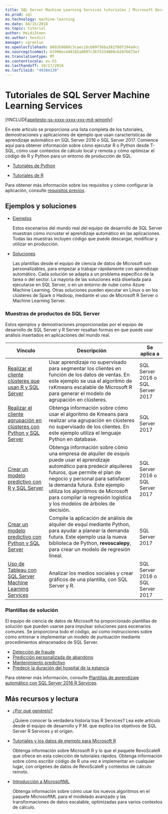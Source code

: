 ```yaml
---
title: SQL Server Machine Learning Services tutoriales | Microsoft Docs
ms.prod: sql
ms.technology: machine-learning
ms.date: 04/15/2018
ms.topic: tutorial
author: HeidiSteen
ms.author: heidist
manager: cgronlun
ms.openlocfilehash: b692b9660c3caec18c689f56ba382f8df194a9cc
ms.sourcegitcommit: b1990ec4491b5a8097c3675334009cb2876673ef
ms.translationtype: MT
ms.contentlocale: es-ES
ms.lasthandoff: 10/17/2018
ms.locfileid: "49384130"
---
```

# <a name="tutorials-for-sql-server-machine-learning-services"></a>Tutoriales de SQL Server Machine Learning Services
[!INCLUDE[appliesto-ss-xxxx-xxxx-xxx-md-winonly](../../includes/appliesto-ss-xxxx-xxxx-xxx-md-winonly.md)]

En este artículo se proporciona una lista completa de los tutoriales, demostraciones y aplicaciones de ejemplo que usan características de aprendizaje automático en SQL Server 2016 o SQL Server 2017. Comience aquí para obtener información sobre cómo ejecutar R o Python desde T-SQL, cómo usar contextos de cálculo local y remota y cómo optimizar el código de R y Python para un entorno de producción de SQL.

+ [Tutoriales de Python](../tutorials/sql-server-python-tutorials.md)

+ [Tutoriales de R](../tutorials/sql-server-r-tutorials.md)

Para obtener más información sobre los requisitos y cómo configurar la aplicación, consulte [requisitos previos](#bkmk_prerequisites).

## <a name="samples-and-solutions"></a>Ejemplos y soluciones

+ [Ejemplos](#bkmk_samples) 

    Estos escenarios del mundo real del equipo de desarrollo de SQL Server muestran cómo incrustar el aprendizaje automático en las aplicaciones. Todas las muestras incluyen código que puede descargar, modificar y utilizar en producción.

+ [Soluciones](#bkmk_solutions) 

    Las plantillas desde el equipo de ciencia de datos de Microsoft son personalizables, para empezar a trabajar rápidamente con aprendizaje automático. Cada solución se adapta a un problema específico de la tarea o del sector. La mayoría de las soluciones está diseñada para ejecutarse en SQL Server, o en un entorno de nube como Azure Machine Learning. Otras soluciones pueden ejecutar en Linux o en los clústeres de Spark o Hadoop, mediante el uso de Microsoft R Server o Machine Learning Server.

### <a name ="bkmk_samples"></a>Muestras de productos de SQL Server

Estos ejemplos y demostraciones proporcionadas por el equipo de desarrollo de SQL Server y R Server resaltan formas en que puede usar análisis insertados en aplicaciones del mundo real.

| Vínculo | Descripción | Se aplica a |
|------|-------------|------------|
| [Realizar el cliente clústeres que usan R y SQL Server](https://microsoft.github.io/sql-ml-tutorials/R/customerclustering/) | Usar aprendizaje no supervisado para segmentar los clientes en función de los datos de ventas. En este ejemplo se usa el algoritmo de rxKmeans escalable de Microsoft R para generar el modelo de agrupación en clústeres. | SQL Server 2016 o SQL Server 2017 |
| [Realizar el cliente agrupación en clústeres con Python y SQL Server](https://microsoft.github.io/sql-ml-tutorials/python/customerclustering/) | Obtenga información sobre cómo usar el algoritmo de Kmeans para realizar una agrupación en clústeres no supervisado de los clientes. En este ejemplo utiliza el lenguaje Python en database.| SQL Server 2017 |
| [Crear un modelo predictivo con R y SQL Server](https://microsoft.github.io/sql-ml-tutorials/R/rentalprediction) | Obtenga información sobre cómo una empresa de alquiler de esquís puede usar el aprendizaje automático para predecir alquileres futuros, que permite el plan de negocio y personal para satisfacer la demanda futura. Este ejemplo utiliza los algoritmos de Microsoft para compilar la regresión logística y los modelos de árboles de decisión. | SQL Server 2016 o SQL Server 2017 |
| [Crear un modelo predictivo con Python y SQL Server](https://microsoft.github.io/sql-ml-tutorials/python/rentalprediction/) | Compile la aplicación de análisis de alquiler de esquí mediante Python, para ayudar a planear la demanda futura. Este ejemplo usa la nueva biblioteca de Python, **revoscalepy**, para crear un modelo de regresión lineal. | SQL Server 2017 |
| [Uso de Tableau con SQL Server Machine Learning Services](https://blogs.msdn.microsoft.com/mlserver/2017/12/14/how-to-use-tableau-with-sql-server-machine-learning-services-with-r-and-python/) | Analizar los medios sociales y crear gráficos de una plantilla, con SQL Server y R. | SQL Server 2016 o SQL Server 2017 |

### <a name="bkmk_solutions"></a>Plantillas de solución

El equipo de ciencia de datos de Microsoft ha proporcionado plantillas de solución que pueden usarse para impulsar soluciones para escenarios comunes. Se proporciona todo el código, así como instrucciones sobre cómo entrenar e implementar un modelo de puntuación mediante procedimientos almacenados de SQL Server.

+ [Detección de fraude](https://gallery.cortanaanalytics.com/Tutorial/Online-Fraud-Detection-Template-with-SQL-Server-R-Services-1)
+ [Predicción personalizada de abandono](https://gallery.cortanaanalytics.com/Tutorial/Customer-Churn-Prediction-Template-with-SQL-Server-R-Services-1)
+ [Mantenimiento predictivo](https://gallery.cortanaanalytics.com/Tutorial/Predictive-Maintenance-Template-with-SQL-Server-R-Services-1)
+ [Predecir la duración del hospital de la estancia](https://gallery.cortanaintelligence.com/Solution/Predicting-Length-of-Stay-in-Hospitals-1)

Para obtener más información, consulte [Plantillas de aprendizaje automático con SQL Server 2016 R Services](https://blogs.technet.microsoft.com/machinelearning/2016/03/23/machine-learning-templates-with-sql-server-2016-r-services/).

## <a name="more-resources-and-reading"></a>Más recursos y lectura

+ [¿Por qué genérelo?](https://blogs.msdn.microsoft.com/sqlserverstorageengine/2017/01/10/sql-server-r-services-why-did-we-build-it/)

    ¿Quiere conocer la verdadera historia tras R Services? Lea este artículo desde el equipo de desarrollo y P.M. que explica los objetivos de SQL Server R Services y el origen.

+ [Tutoriales y los datos de ejemplo para Microsoft R](https://docs.microsoft.com/machine-learning-server/r/tutorial-introduction)

    Obtenga información sobre Microsoft R y lo que el paquete RevoScaleR que ofrece en esta colección de tutoriales rápidos. Obtenga información sobre cómo escribir código de R una vez e implementar en cualquier lugar, con orígenes de datos de RevoScaleR y contextos de cálculo remoto.

+ [Introducción a MicrosoftML](https://docs.microsoft.com/machine-learning-server/r/concept-what-is-the-microsoftml-package)

  Obtenga información sobre cómo usar los nuevos algoritmos en el paquete MicrosoftML para el modelado avanzado y las transformaciones de datos escalable, optimizadas para varios contextos de cálculo.
